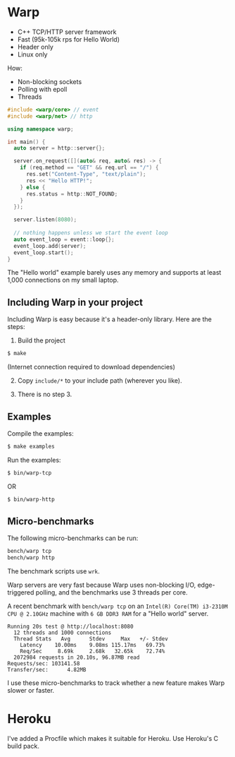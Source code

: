 # Warp

- C++ TCP/HTTP server framework
- Fast (95k-105k rps for Hello World)
- Header only
- Linux only

How:

- Non-blocking sockets
- Polling with epoll
- Threads

```c++
#include <warp/core> // event
#include <warp/net> // http

using namespace warp;

int main() {
  auto server = http::server{};

  server.on_request([](auto& req, auto& res) -> {
    if (req.method == "GET" && req.url == "/") {
      res.set("Content-Type", "text/plain");
      res << "Hello HTTP!";
    } else {
      res.status = http::NOT_FOUND;
    }
  });

  server.listen(8080);
  
  // nothing happens unless we start the event loop
  auto event_loop = event::loop{};
  event_loop.add(server);
  event_loop.start();
}
```

The "Hello world" example barely uses any memory and supports at least 1,000 connections on my small laptop.

## Including Warp in your project

Including Warp is easy because it's a header-only library. Here are the steps:

1. Build the project

```sh
$ make
```

(Internet connection required to download dependencies)

2. Copy `include/*` to your include path (wherever you like).

3. There is no step 3.

## Examples

Compile the examples:

```sh
$ make examples
```

Run the examples:

```sh
$ bin/warp-tcp
```

OR

```sh
$ bin/warp-http
```

## Micro-benchmarks

The following micro-benchmarks can be run:

```sh
bench/warp tcp
bench/warp http
```

The benchmark scripts use `wrk`.

Warp servers are very fast because Warp uses non-blocking I/O, edge-triggered polling, and the benchmarks use 3 threads per core.

A recent benchmark with `bench/warp tcp` on an `Intel(R) Core(TM) i3-2310M CPU @ 2.10GHz` machine with `6 GB DDR3 RAM` for a "Hello world" server.

```
Running 20s test @ http://localhost:8080
  12 threads and 1000 connections
  Thread Stats   Avg      Stdev     Max   +/- Stdev
    Latency    10.00ms    9.08ms 115.17ms   69.73%
    Req/Sec     8.69k     2.68k   32.65k    72.74%
  2072984 requests in 20.10s, 96.87MB read
Requests/sec: 103141.58
Transfer/sec:      4.82MB
```

I use these micro-benchmarks to track whether a new feature makes Warp slower or faster.

# Heroku

I've added a Procfile which makes it suitable for Heroku. Use Heroku's C build pack.